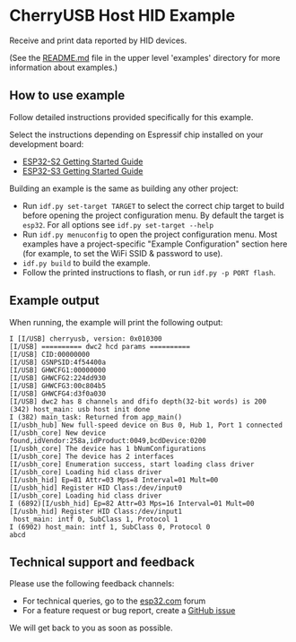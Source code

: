 # CherryUSB Host HID Example

Receive and print data reported by HID devices.

(See the [README.md](../../README.md) file in the upper level 'examples' directory for more information about examples.)

## How to use example

Follow detailed instructions provided specifically for this example. 

Select the instructions depending on Espressif chip installed on your development board:

- [ESP32-S2 Getting Started Guide](https://docs.espressif.com/projects/esp-idf/en/latest/esp32s2/get-started/index.html)
- [ESP32-S3 Getting Started Guide](https://docs.espressif.com/projects/esp-idf/en/latest/esp32s3/get-started/index.html)

Building an example is the same as building any other project:

- Run `idf.py set-target TARGET` to select the correct chip target to build before opening the project configuration menu. By default the target is `esp32`. For all options see `idf.py set-target --help`
- Run `idf.py menuconfig` to open the project configuration menu. Most examples have a project-specific "Example Configuration" section here (for example, to set the WiFi SSID & password to use).
- `idf.py build` to build the example.
- Follow the printed instructions to flash, or run `idf.py -p PORT flash`.

## Example output

When running, the example will print the following output:

```
I [I/USB] cherryusb, version: 0x010300
[I/USB] ========== dwc2 hcd params ==========
[I/USB] CID:00000000
[I/USB] GSNPSID:4f54400a
[I/USB] GHWCFG1:00000000
[I/USB] GHWCFG2:224dd930
[I/USB] GHWCFG3:00c804b5
[I/USB] GHWCFG4:d3f0a030
[I/USB] dwc2 has 8 channels and dfifo depth(32-bit words) is 200
(342) host_main: usb host init done
I (382) main_task: Returned from app_main()
[I/usbh_hub] New full-speed device on Bus 0, Hub 1, Port 1 connected
[I/usbh_core] New device found,idVendor:258a,idProduct:0049,bcdDevice:0200
[I/usbh_core] The device has 1 bNumConfigurations
[I/usbh_core] The device has 2 interfaces
[I/usbh_core] Enumeration success, start loading class driver
[I/usbh_core] Loading hid class driver
[I/usbh_hid] Ep=81 Attr=03 Mps=8 Interval=01 Mult=00
[I/usbh_hid] Register HID Class:/dev/input0
[I/usbh_core] Loading hid class driver
I (6892)[I/usbh_hid] Ep=82 Attr=03 Mps=16 Interval=01 Mult=00
[I/usbh_hid] Register HID Class:/dev/input1
 host_main: intf 0, SubClass 1, Protocol 1
I (6902) host_main: intf 1, SubClass 0, Protocol 0
abcd
```

## Technical support and feedback

Please use the following feedback channels:

* For technical queries, go to the [esp32.com](https://esp32.com/) forum
* For a feature request or bug report, create a [GitHub issue](https://github.com/espressif/esp-idf/issues)

We will get back to you as soon as possible.
